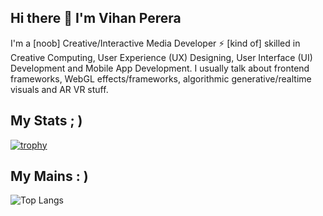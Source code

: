 ## Hi there 👋 I'm Vihan Perera

I'm a [noob] Creative/Interactive Media Developer ⚡ [kind of] skilled in Creative Computing, User Experience (UX) Designing, User Interface (UI) Development and Mobile App Development. I usually talk about frontend frameworks, WebGL effects/frameworks, algorithmic generative/realtime visuals and AR VR stuff.

## My Stats ; )
[![trophy](https://github-profile-trophy.vercel.app/?username=vihanpereraux&theme=onedark)](https://github.com/ryo-ma/github-profile-trophy)

## My Mains : )
![Top Langs](https://github-readme-stats.vercel.app/api/top-langs/?username=vihanpereraux&layout=compact)
